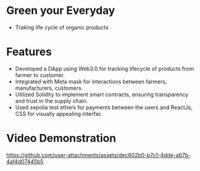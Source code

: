 # Green your Everyday
- Traking life cycle of organic products

# Features
- Developed a DApp using Web3.0 for tracking lifecycle of products from farmer to customer.
- Integrated with Meta mask for interactions between farmers, manufacturers, customers.
- Utilized Solidity to implement smart contracts, ensuring transparency and trust in the supply chain.
- Used sepolia test ethers for payments between the users and ReactJs, CSS for visually appealing interfac

# Video Demonstration
https://github.com/user-attachments/assets/dec602b0-b7c1-4dde-a67b-4af4d07445b5
